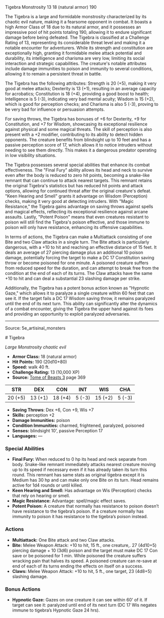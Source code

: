 <MonsterName/>Tigebra</MonsterName>
<CreatureType/>Monstrosity</CreatureType>
<CR/>13</CR>
<AC/>18 (natural armor)</AC>
<HP/>190</HP>
<summary>The Tigebra is a large and formidable monstrosity characterized by its chaotic evil nature, making it a fearsome opponent in combat. It boasts a high Armor Class of 18 due to its natural armor, and it possesses an impressive pool of hit points totaling 190, allowing it to endure significant damage before being defeated. The Tigebra is classified at a Challenge Rating of 13, representing its considerable threat level and making it a notable encounter for adventurers. While its strength and constitution are exceptionally high, granting it formidable melee attack potential and durability, its intelligence and charisma are very low, limiting its social interaction and strategic capabilities. The creature's notable attributes include damage immunities to poison and immunity to several conditions, allowing it to remain a persistent threat in battle.</summary>

<detail>

The Tigebra has the following attributes: Strength is 20 (+5), making it very good at melee attacks; Dexterity is 13 (+1), resulting in an average capacity for acrobatics; Constitution is 18 (+4), providing a good boost to health; Intelligence is 5 (-3), indicating very bad mental acuity; Wisdom is 15 (+2), which is good for perception checks; and Charisma is also 5 (-3), proving to be very bad for influence or persuasion attempts.

For saving throws, the Tigebra has bonuses of +6 for Dexterity, +9 for Constitution, and +7 for Wisdom, showcasing its exceptional resilience against physical and some magical threats. The skill of perception is also present with a +2 modifier, contributing to its ability to detect hidden opponents. The creature benefits from blindsight up to 10 feet and has a passive perception score of 17, which allows it to notice intruders without needing to see them directly. This makes it a dangerous predator operating in low visibility situations.

The Tigebra possesses several special abilities that enhance its combat effectiveness. The "Final Fury" ability allows its head and neck to survive even after the body is reduced to zero hit points, becoming a snake-like remnant that can continue to attack nearest targets. This remnant retains the original Tigebra's statistics but has reduced hit points and attack options, allowing for continued threat after the original creature's defeat. "Keen Hearing and Smell" grants it advantage on Wisdom (Perception) checks, making it very good at detecting intruders. With "Magic Resistance," the Tigebra gains advantage on saving throws against spells and magical effects, reflecting its exceptional resilience against arcane assaults. Lastly, "Potent Poison" means that even creatures resistant to poison will still find the Tigebra's poison effective, and those immune to poison will only have resistance, enhancing its offensive capabilities.

In terms of actions, the Tigebra can make a Multiattack consisting of one Bite and two Claw attacks in a single turn. The Bite attack is particularly dangerous, with a +10 to hit and reaching an effective distance of 15 feet. It deals an average of 27 piercing damage plus an additional 10 poison damage, potentially forcing the target to make a DC 17 Constitution saving throw or become poisoned for one minute. A poisoned creature suffers from reduced speed for the duration, and can attempt to break free from the condition at the end of each of its turns. The Claw attacks have the same +10 to hit and can deal a substantial 23 slashing damage per strike.

Additionally, the Tigebra has a potent bonus action known as "Hypnotic Gaze," which allows it to paralyze a single creature within 60 feet that can see it. If the target fails a DC 17 Wisdom saving throw, it remains paralyzed until the end of its next turn. This ability can significantly alter the dynamics of a combat encounter, giving the Tigebra the upper hand against its foes and providing an opportunity to exploit paralyzed adversaries.</detail>



---

Source: 5e_artisinal_monsters

<statblock>
# Tigebra

*Large* *Monstrosity* *chaotic evil*

- **Armor Class:** 18 (natural armor)
- **Hit Points:** 190 (20d10+80)
- **Speed:** walk 40 ft.
- **Challenge Rating:** 13 (10,000 XP)
- **Source:** [Tome of Beasts 3](https://koboldpress.com/kpstore/product/tome-of-beasts-3-for-5th-edition/) page 369

| STR | DEX | CON | INT | WIS | CHA |
| --- | --- | --- | --- | --- | --- |
| 20 (+5) | 13 (+1) | 18 (+4) | 5 (-3) | 15 (+2) | 5 (-3) |

- **Saving Throws**: Dex +6, Con +9, Wis +7
- **Skills:** perception +2
- **Damage Immunities:** poison
- **Condition Immunities:** charmed, frightened, paralyzed, poisoned
- **Senses:** blindsight 10', passive Perception 17
- **Languages:** —

### Special Abilities

- **Final Fury:** When reduced to 0 hp its head and neck separate from body. Snake-like remnant immediately attacks nearest creature moving up to its speed if necessary even if it has already taken its turn this round. This remnant has same stats as original tigebra except it is Medium has 30 hp and can make only one Bite on its turn. Head remains active for 1d4 rounds or until killed.
- **Keen Hearing and Smell:** Has advantage on Wis (Perception) checks that rely on hearing or smell.
- **Magic Resistance:** Advantage: spell/magic effect saves.
- **Potent Poison:** A creature that normally has resistance to poison doesn’t have resistance to the tigebra’s poison. If a creature normally has immunity to poison it has resistance to the tigebra’s poison instead.

### Actions

- **Multiattack:** One Bite attack and two Claw attacks.
- **Bite:** Melee Weapon Attack: +10 to hit, 15 ft., one creature,. 27 (4d10+5) piercing damage + 10 (3d6) poison and the target must make DC 17 Con save or be poisoned for 1 min. While poisoned the creature suffers wracking pain that halves its speed. A poisoned creature can re-save at end of each of its turns ending the effects on itself on a success.
- **Claws:** Melee Weapon Attack: +10 to hit, 5 ft., one target, 23 (4d8+5) slashing damage.

### Bonus Actions

- **Hypnotic Gaze:** Gazes on one creature it can see within 60' of it. If target can see it: paralyzed until end of its next turn (DC 17 Wis negates immune to tigebra’s Hypnotic Gaze 24 hrs).


</statblock>


